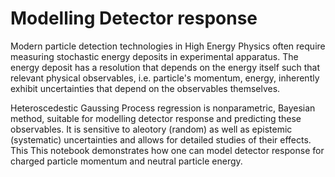 # Modelling Detector response 
  Modern particle detection technologies in High Energy Physics often require measuring stochastic energy deposits in experimental apparatus. The energy deposit has a resolution that depends on the energy itself such that relevant physical observables, i.e. particle's momentum, energy, inherently exhibit uncertainties that depend on the observables themselves.    
  
Heteroscedestic Gaussing Process regression is nonparametric, Bayesian method, suitable for modelling detector response and predicting these observables. It is sensitive to aleotory (random) as well as epistemic (systematic) uncertainties and allows for detailed studies of their effects. This This notebook demonstrates how one can model detector response for charged particle momentum and neutral particle energy.
